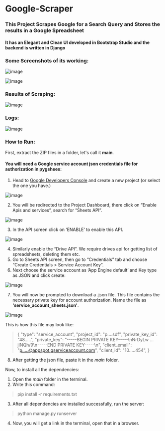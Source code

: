 # Google-Scraper
### This Project Scrapes Google for a Search Query and Stores the results in a Google Spreadsheet
#### It has an Elegant and Clean UI developed in Bootstrap Studio and the backend is written in Django

### Some Screenshots of its working:

![image](https://user-images.githubusercontent.com/53652715/151703753-7d58ad36-398e-4dbb-8493-e1f3c6b71699.png)

![image](https://user-images.githubusercontent.com/53652715/151703768-7936a3c3-5119-415b-8653-14a4d3442a50.png)

### Results of Scraping:

![image](https://user-images.githubusercontent.com/53652715/151703834-cccc2937-42c6-490d-aa3e-c12fb54da3ec.png)

### Logs:

![image](https://user-images.githubusercontent.com/53652715/151703810-c4af8035-f221-4cc5-b0b0-af41cfeaa55b.png)

### How to Run: 

First, extract the ZIP files in a folder, let's call it **main**.

#### You will need a Google service account json credentials file for authorization in pygshees: 
1. Head to [Google Developers Console](https://console.developers.google.com/) and create a new project (or select the one you have.)

  ![image](https://user-images.githubusercontent.com/53652715/150808514-67c3791a-7716-4998-8adc-8078e561dc49.png)
  
2. You will be redirected to the Project Dashboard, there click on “Enable Apis and services”, search for “Sheets API”.
  
  ![image](https://user-images.githubusercontent.com/53652715/150809142-7c62d195-577c-4bb2-b423-282efb8bda07.png)

3. In the API screen click on ‘ENABLE’ to enable this API.
  
  ![image](https://user-images.githubusercontent.com/53652715/150809095-4d6e1a91-9971-494f-93a5-f8972716a8b4.png)

4. Similarly enable the “Drive API”. We require drives api for getting list of spreadsheets, deleting them etc.
5. Go to Sheets API screen, then go to “Credentials” tab and choose “Create Credentials > Service Account Key”.
6. Next choose the service account as ‘App Engine default’ and Key type as JSON and click create:
  
  ![image](https://user-images.githubusercontent.com/53652715/150808998-feb2dbde-e24e-4bf9-96e3-c3f64a1578a3.png)

7. You will now be prompted to download a .json file. This file contains the necessary private key for account authorization. Name the file as **'service_account_sheets.json'**. 

  ![image](https://user-images.githubusercontent.com/53652715/150808866-2c170cc8-de90-460b-801e-ea53ebe5ae00.png)

This is how this file may look like:
>{
>    "type": "service_account",
>    "project_id": "p....sdf",
>    "private_key_id": "48.....",
>    "private_key": "-----BEGIN PRIVATE KEY-----\nNrDyLw … jINQh/9\n-----END PRIVATE KEY-----\n",
>    "client_email": "p.....@appspot.gserviceaccount.com",
>    "client_id": "10.....454",
>}

8. After getting the json file, paste it in the *main* folder. 

Now, to install all the dependencies:
1. Open the *main* folder in the terminal. 
2. Write this command:
> pip install -r requirements.txt
3. After all dependencies are installed successfully, run the server:
> python manage.py runserver
4. Now, you will get a link in the terminal, open that in a browser. 
